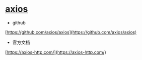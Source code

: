 # [axios](https://github.com/axios/axios)

- github
  
[https://github.com/axios/axios](https://github.com/axios/axios)

- 官方文档

[https://axios-http.com/](https://axios-http.com/)
